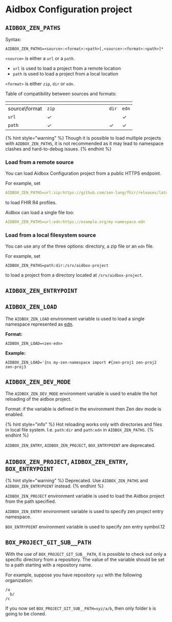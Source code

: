 # Aidbox Configuration project

## `AIDBOX_ZEN_PATHS`

Syntax:

```
AIDBOX_ZEN_PATHS=<source>:<format>:<path>[,<source>:<format>:<path>]*
```

`<source>` is either a `url` or a `path`.

* `url` is used to load a project from a remote location
* `path` is used to load a project from a local location

`<format>` is either `zip`, `dir` or `edn`.

Table of compatibility between sources and formats:

<table data-header-hidden><thead><tr><th></th><th width="178"></th><th></th><th></th></tr></thead><tbody><tr><td>source\format</td><td><code>zip</code></td><td><code>dir</code></td><td><code>edn</code></td></tr><tr><td><code>url</code></td><td>✓</td><td></td><td>✓</td></tr><tr><td><code>path</code></td><td>✓</td><td>✓</td><td>✓</td></tr></tbody></table>

{% hint style="warning" %}
Though it is possible to load multiple projects with `AIDBOX_ZEN_PATHS`, it is not recommended as it may lead to namespace clashes and hard-to-debug issues.
{% endhint %}

### Load from a remote source

You can load Aidbox Configuration project from a public HTTPS endpoint.

For example, set

```yaml
AIDBOX_ZEN_PATHS=url:zip:https://github.com/zen-lang/fhir/releases/latest/download/hl7.fhir.r4.core.zip
```

to load FHIR R4 profiles.

Aidbox can load a single file too:

```yaml
AIDBOX_ZEN_PATHS=url:edn:https://example.org/my-namespace.edn
```

### Load from a local filesystem source&#x20;

You can use any of the three options: directory, a zip file or an `edn` file.

For example, set

```
AIDBOX_ZEN_PATHS=path:dir:/srv/aidbox-project
```

to load a project from a directory located at `/srv/aidbox-project`.

## `AIDBOX_ZEN_ENTRYPOINT`

## `AIDBOX_ZEN_LOAD`

The `AIDBOX_ZEN_LOAD` environment variable is used to load a single namespace represented as [edn](https://github.com/edn-format/edn).

**Format:**

```
AIDBOX_ZEN_LOAD=<zen-edn>
```

**Example:**

```
AIDBOX_ZEN_LOAD='{ns my-zen-namespace import #{zen-proj1 zen-proj2 zen-proj3
```

## `AIDBOX_ZEN_DEV_MODE`

The `AIDBOX_ZEN_DEV_MODE` environment variable is used to enable the hot reloading of the aidbox project.

Format: if the variable is defined in the environment then Zen dev mode is enabled.

{% hint style="info" %}
Hot reloading works only with directories and files in local file system. I.e. `path:dir` and `path:edn` in `AIDBOX_ZEN_PATHS`.
{% endhint %}

`AIDBOX_ZEN_ENTRY`, `AIDBOX_ZEN_PROJECT`, `BOX_ENTRYPOINT` are deprecated.

## `AIDBOX_ZEN_PROJECT`, `AIDBOX_ZEN_ENTRY`, `BOX_ENTRYPOINT`

{% hint style="warning" %}
Deprecated. Use `AIDBOX_ZEN_PATHS` and `AIDBOX_ZEN_ENTRYPOINT` instead.
{% endhint %}

`AIDBOX_ZEN_PROJECT` environment variable is used to load the Aidbox project from the path specified.

`AIDBOX_ZEN_ENTRY` environment variable is used to specify zen project entry namespace.

`BOX_ENTRYPOINT` environment variable is used to specify zen entry symbol.12

## `BOX_PROJECT_GIT_SUB__PATH`

With the use of `BOX_PROJECT_GIT_SUB__PATH`, it is possible to check out only a specific directory from a repository. The value of the variable should be set to a path starting with a repository name.&#x20;

For example, suppose you have repository `xyz` with the following organization:

```
/a
  b/
/c
```

If you now set `BOX_PROJECT_GIT_SUB__PATH=xyz/a/b`, then only folder `b` is going to be cloned.
